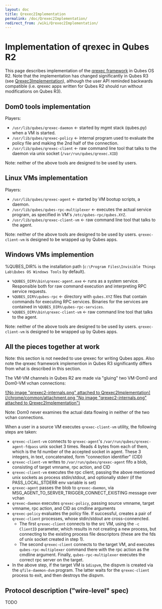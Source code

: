 ```yaml
---
layout: doc
title: Qrexec2Implementation
permalink: /doc/Qrexec2Implementation/
redirect_from: /wiki/Qrexec2Implementation/
---
```


Implementation of qrexec in Qubes R2
====================================

This page describes implementation of the [qrexec framework](/doc/Qrexec) in Qubes OS R2. Note that the implementation has changed significantly in Qubes R3 (see [Qrexec3Implementation](/doc/Qrexec3Implementation)), although the user API reminded backwards compatible (i.e. qrexec apps written for Qubes R2 should run without modifications on Qubes R3).

Dom0 tools implementation
-------------------------

Players:

-   `/usr/lib/qubes/qrexec-daemon` \<- started by mgmt stack (qubes.py) when a VM is started.
-   `/usr/lib/qubes/qrexec-policy` \<- internal program used to evaluate the policy file and making the 2nd half of the connection.
-   `/usr/lib/qubes/qrexec-client` \<- raw command line tool that talks to the daemon via unix socket (`/var/run/qubes/qrexec.XID`)

Note: neither of the above tools are designed to be used by users.

Linux VMs implementation
------------------------

Players:

-   `/usr/lib/qubes/qrexec-agent` \<- started by VM bootup scripts, a daemon.
-   `/usr/lib/qubes/qubes-rpc-multiplexer` \<- executes the actual service program, as specified in VM's `/etc/qubes-rpc/qubes.XYZ`.
-   `/usr/lib/qubes/qrexec-client-vm` \<- raw command line tool that talks to the agent.

Note: neither of the above tools are designed to be used by users. `qrexec-client-vm` is designed to be wrapped up by Qubes apps.

Windows VMs implemention
------------------------

%QUBES\_DIR% is the installation path (`c:\Program Files\Invisible Things Lab\Qubes OS Windows Tools` by default).

-   `%QUBES_DIR%\bin\qrexec-agent.exe` \<- runs as a system service. Responsible both for raw command execution and interpreting RPC service requests.
-   `%QUBES_DIR%\qubes-rpc` \<- directory with `qubes.XYZ` files that contain commands for executing RPC services. Binaries for the services are contained in `%QUBES_DIR%\qubes-rpc-services`.
-   `%QUBES_DIR%\bin\qrexec-client-vm` \<- raw command line tool that talks to the agent.

Note: neither of the above tools are designed to be used by users. `qrexec-client-vm` is designed to be wrapped up by Qubes apps.

All the pieces together at work
-------------------------------

Note: this section is not needed to use qrexec for writing Qubes apps. Also note the qrexec framework implemention in Qubes R3 significantly differs from what is described in this section.

The VM-VM channels in Qubes R2 are made via "gluing" two VM-Dom0 and Dom0-VM vchan connections:

[![No image "qrexec2-internals.png" attached to Qrexec2Implementation](/chrome/common/attachment.png "No image "qrexec2-internals.png" attached to Qrexec2Implementation")](/attachment/wiki/Qrexec2Implementation/qrexec2-internals.png)

Note: Dom0 never examines the actual data flowing in neither of the two vchan connections.

When a user in a source VM executes `qrexec-client-vm` utility, the following steps are taken:

-   `qrexec-client-vm` connects to `qrexec-agent`'s `/var/run/qubes/qrexec-agent-fdpass` unix socket 3 times. Reads 4 bytes from each of them, which is the fd number of the accepted socket in agent. These 3 integers, in text, concatenated, form "connection identifier" (CID)
-   `qrexec-client-vm` writes to `/var/run/qubes/qrexec-agent` fifo a blob, consisting of target vmname, rpc action, and CID
-   `qrexec-client-vm` executes the rpc client, passing the above mentioned unix sockets as process stdin/stdout, and optionally stderr (if the PASS\_LOCAL\_STDERR env variable is set)
-   `qrexec-agent` passes the blob to `qrexec-daemon`, via MSG\_AGENT\_TO\_SERVER\_TRIGGER\_CONNECT\_EXISTING message over vchan
-   `qrexec-daemon` executes `qrexec-policy`, passing source vmname, target vmname, rpc action, and CID as cmdline arguments
-   `qrexec-policy` evaluates the policy file. If successful, creates a pair of `qrexec-client` processes, whose stdin/stdout are cross-connencted.
    -   The first `qrexec-client` connects to the src VM, using the `-c ClientID` parameter, which results in not creating a new process, but connecting to the existing process file descriptors (these are the fds of unix socket created in step 1).
    -   The second `qrexec-client` connects to the target VM, and executes `qubes-rpc-multiplexer` command there with the rpc action as the cmdline argument. Finally, `qubes-rpc-multiplexer` executes the correct rpc server on the target.
-   In the above step, if the target VM is `$dispvm`, the dispvm is created via the `qfile-daemon-dvm` program. The latter waits for the `qrexec-client` process to exit, and then destroys the dispvm.

Protocol description ("wire-level" spec)
----------------------------------------

TODO
